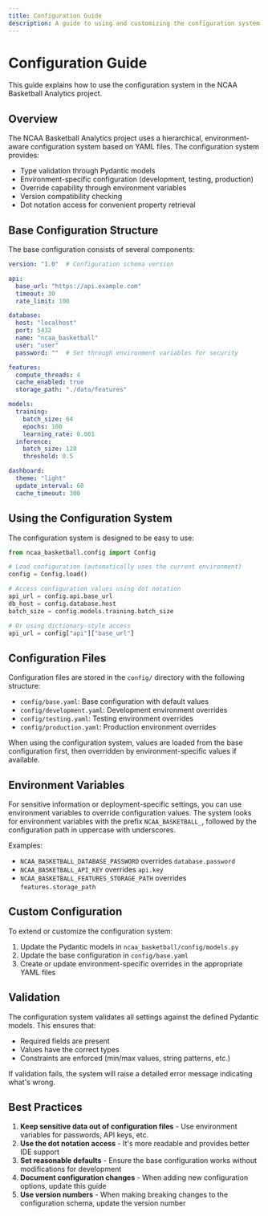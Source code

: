 ```yaml
---
title: Configuration Guide
description: A guide to using and customizing the configuration system in NCAA Basketball Analytics
---
```


# Configuration Guide

This guide explains how to use the configuration system in the NCAA Basketball Analytics project.

## Overview

The NCAA Basketball Analytics project uses a hierarchical, environment-aware configuration system based on YAML files. The configuration system provides:

- Type validation through Pydantic models
- Environment-specific configuration (development, testing, production)
- Override capability through environment variables
- Version compatibility checking
- Dot notation access for convenient property retrieval

## Base Configuration Structure

The base configuration consists of several components:

```yaml
version: "1.0"  # Configuration schema version

api:
  base_url: "https://api.example.com"
  timeout: 30
  rate_limit: 100

database:
  host: "localhost"
  port: 5432
  name: "ncaa_basketball"
  user: "user"
  password: ""  # Set through environment variables for security

features:
  compute_threads: 4
  cache_enabled: true
  storage_path: "./data/features"

models:
  training:
    batch_size: 64
    epochs: 100
    learning_rate: 0.001
  inference:
    batch_size: 128
    threshold: 0.5

dashboard:
  theme: "light"
  update_interval: 60
  cache_timeout: 300
```

## Using the Configuration System

The configuration system is designed to be easy to use:

```python
from ncaa_basketball.config import Config

# Load configuration (automatically uses the current environment)
config = Config.load()

# Access configuration values using dot notation
api_url = config.api.base_url
db_host = config.database.host
batch_size = config.models.training.batch_size

# Or using dictionary-style access
api_url = config["api"]["base_url"]
```

## Configuration Files

Configuration files are stored in the `config/` directory with the following structure:

- `config/base.yaml`: Base configuration with default values
- `config/development.yaml`: Development environment overrides
- `config/testing.yaml`: Testing environment overrides
- `config/production.yaml`: Production environment overrides

When using the configuration system, values are loaded from the base configuration first, then overridden by environment-specific values if available.

## Environment Variables

For sensitive information or deployment-specific settings, you can use environment variables to override configuration values. The system looks for environment variables with the prefix `NCAA_BASKETBALL_`, followed by the configuration path in uppercase with underscores.

Examples:
- `NCAA_BASKETBALL_DATABASE_PASSWORD` overrides `database.password`
- `NCAA_BASKETBALL_API_KEY` overrides `api.key`
- `NCAA_BASKETBALL_FEATURES_STORAGE_PATH` overrides `features.storage_path`

## Custom Configuration

To extend or customize the configuration system:

1. Update the Pydantic models in `ncaa_basketball/config/models.py`
2. Update the base configuration in `config/base.yaml`
3. Create or update environment-specific overrides in the appropriate YAML files

## Validation

The configuration system validates all settings against the defined Pydantic models. This ensures that:

- Required fields are present
- Values have the correct types
- Constraints are enforced (min/max values, string patterns, etc.)

If validation fails, the system will raise a detailed error message indicating what's wrong.

## Best Practices

1. **Keep sensitive data out of configuration files** - Use environment variables for passwords, API keys, etc.
2. **Use the dot notation access** - It's more readable and provides better IDE support
3. **Set reasonable defaults** - Ensure the base configuration works without modifications for development
4. **Document configuration changes** - When adding new configuration options, update this guide
5. **Use version numbers** - When making breaking changes to the configuration schema, update the version number
